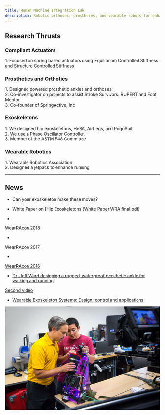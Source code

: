 ```yaml
---
title: Human Machine Integration Lab
description: Robotic orthoses, prostheses, and wearable robots for enhanced mobility
---
```

## Research Thrusts

<div class="row" >
  <div class="col-md-6">
    <div class="panel panel-default">
      <div class="panel-heading">
        <h3 class="panel-title">Compliant Actuators</h3>
      </div>
      <div class="panel-body">
        1. Focused on spring based actuators using Equilibrium Controlled Stiffness and Structure Controlled Stiffness
      </div>
    </div>
  </div>
  <div class="col-md-6">
    <div class="panel panel-default">
      <div class="panel-heading">
        <h3 class="panel-title">Prosthetics and Orthotics</h3>
      </div>
      <div class="panel-body">
        1. Designed powered prosthetic ankles and orthoses <br/>
        2. Co-investigator on projects to assist Stroke Survivors: RUPERT and Foot Mentor <br/>
        3. Co-founder of SpringActive, Inc
      </div>
    </div>
  </div>
  <div class="col-md-6">
    <div class="panel panel-default">
      <div class="panel-heading">
        <h3 class="panel-title">Exoskeletons</h3>
      </div>
      <div class="panel-body">
        1. We designed hip exoskeletons, HeSA, AirLegs, and PogoSuit <br/>
        2. We use a Phase Oscillator Controller. <br/>
        3. Member of the ASTM F48 Committee
      </div>
    </div>
  </div>
    <div class="col-md-6">
    <div class="panel panel-default">
      <div class="panel-heading">
        <h3 class="panel-title">Wearable Robotics</h3>
      </div>
      <div class="panel-body">
        1. Wearable Robotics Association <br/>
        2. Designed a jetpack to enhance running
      </div>
    </div>
  </div>
  </div>
  
------

## News

* Can your exoskeleton make these moves?

* White Paper on [Hip Exoskeletons](White Paper WRA final.pdf) 

* <a href="https://exoskeletonreport.com/2018/03/wearracon18-day-one-report/" title="WearRAcon 2018">
WearRAcon 2018

* <a href="https://exoskeletonreport.com/2017/04/wearracon17-day-one-report/" title="WearRAcon 2017">
WearRAcon 2017

* <a href="https://exoskeletonreport.com/2016/02/wearracon16_day_1_report/" title="WearRAcon 2016">
WearRAcon 2016

* Dr. Jeff Ward designing a rugged, waterproof <a href="http://cdmrp.army.mil/pubs/video/op/jeff_ward_video.aspx" title="Ruggedized Ankle"> prosthetic ankle for walking and running  <br/>
  
 <a href="https://www.facebook.com/selfmadeshow/videos/168740210356518"> Second video <br/>
 
 * <a href="https://www.amazon.com/Wearable-Exoskeleton-Systems-applications-Robotics/dp/1785613022"> Wearable Exoskeleton Systems: Design, control and applications <br/>
  
![Tom doing things](assets/images/robotics_lab-5.jpg)
